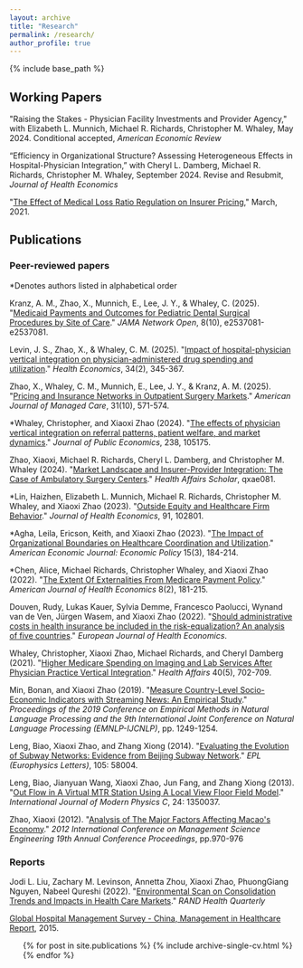 ```yaml
---
layout: archive
title: "Research"
permalink: /research/
author_profile: true
---
```


{% include base_path %}

## Working Papers

"Raising the Stakes - Physician Facility Investments and Provider Agency," with Elizabeth L. Munnich, Michael R. Richards, Christopher M. Whaley, May 2024. Conditional accepted, *American Economic Review*
 
“Efficiency in Organizational Structure? Assessing Heterogeneous Effects in Hospital-Physician Integration,”
with Cheryl L. Damberg, Michael R. Richards, Christopher M. Whaley, September 2024. Revise and Resubmit, *Journal of Health Economics*
 
"[The Effect of Medical Loss Ratio Regulation on Insurer Pricing](https://xiaoxizhao.github.io/files/JMP_XiaoxiZhao.pdf)," March, 2021. 

## Publications
### Peer-reviewed papers
\*Denotes authors listed in alphabetical order

Kranz, A. M., Zhao, X., Munnich, E., Lee, J. Y., & Whaley, C. (2025). "[Medicaid Payments and Outcomes for Pediatric Dental Surgical Procedures by Site of Care](https://jamanetwork.com/journals/jamanetworkopen/fullarticle/2839928)." *JAMA Network Open*, 8(10), e2537081-e2537081.

Levin, J. S., Zhao, X., & Whaley, C. M. (2025). "[Impact of hospital-physician vertical integration on physician-administered drug spending and utilization](https://onlinelibrary.wiley.com/doi/abs/10.1002/hec.4909)." *Health Economics*, 34(2), 345-367.

Zhao, X., Whaley, C. M., Munnich, E., Lee, J. Y., & Kranz, A. M. (2025). "[Pricing and Insurance Networks in Outpatient Surgery Markets](https://www.ajmc.com/view/pricing-and-insurance-networks-in-outpatient-surgery-markets)." *American Journal of Managed Care*, 31(10), 571-574.

\*Whaley, Christopher, and Xiaoxi Zhao (2024). "[The effects of physician vertical integration on referral patterns, patient welfare, and market dynamics](https://www.sciencedirect.com/science/article/abs/pii/S0047272724001117)." *Journal of Public Economics*, 238, 105175.

Zhao, Xiaoxi, Michael R. Richards, Cheryl L. Damberg, and Christopher M. Whaley (2024). "[Market Landscape and Insurer-Provider Integration: The Case of Ambulatory Surgery Centers](https://academic.oup.com/healthaffairsscholar/article/2/6/qxae081/7690853)." *Health Affairs Scholar*, qxae081.

\*Lin, Haizhen, Elizabeth L. Munnich, Michael R. Richards, Christopher M. Whaley, and Xiaoxi Zhao (2023). "[Outside Equity and Healthcare Firm Behavior](https://www.sciencedirect.com/science/article/abs/pii/S0167629623000784)." *Journal of Health Economics*, 91, 102801.

\*Agha, Leila, Ericson, Keith, and Xiaoxi Zhao (2023). "[The Impact of Organizational Boundaries on Healthcare Coordination and Utilization](https://www.aeaweb.org/articles?id=10.1257/pol.20200841)." *American Economic Journal: Economic Policy* 15(3), 184-214.

\*Chen, Alice, Michael Richards, Christopher Whaley, and Xiaoxi Zhao (2022). "[The Extent Of Externalities From Medicare Payment Policy](https://www.journals.uchicago.edu/doi/full/10.1086/718769)." *American Journal of Health Economics* 8(2), 181-215.

Douven, Rudy, Lukas Kauer, Sylvia Demme, Francesco Paolucci, Wynand van de Ven, Jürgen Wasem, and Xiaoxi Zhao (2022). "[Should administrative costs in health insurance be included in the risk-equalization? An analysis of five countries](https://link.springer.com/article/10.1007/s10198-022-01436-y)." *European Journal of Health Economics*.

Whaley, Christopher, Xiaoxi Zhao, Michael Richards, and Cheryl Damberg (2021). "[Higher Medicare Spending on Imaging and Lab Services After Physician Practice Vertical Integration](https://www.healthaffairs.org/doi/full/10.1377/hlthaff.2020.01006)."  *Health Affairs* 40(5), 702-709.

Min, Bonan, and Xiaoxi Zhao (2019). "[Measure Country-Level Socio-Economic Indicators with Streaming News: An Empirical Study](https://aclanthology.org/D19-1121/)." *Proceedings of the 2019 Conference on Empirical Methods in Natural Language Processing and the 9th International Joint Conference on Natural Language Processing (EMNLP-IJCNLP)*, pp. 1249-1254.

Leng, Biao, Xiaoxi Zhao, and Zhang Xiong (2014). "[Evaluating the Evolution of Subway Networks: Evidence from Beijing Subway Network](https://iopscience.iop.org/article/10.1209/0295-5075/105/58004/meta)." *EPL (Europhysics Letters)*, 105: 58004.

Leng, Biao, Jianyuan Wang, Xiaoxi Zhao, Jun Fang, and Zhang Xiong (2013). "[Out Flow in A Virtual MTR Station Using A Local View Floor Field Model](https://www.worldscientific.com/doi/abs/10.1142/S012918311350037X)." *International Journal of Modern Physics C*, 24: 1350037.

Zhao, Xiaoxi (2012). "[Analysis of The Major Factors Affecting Macao's Economy](https://ieeexplore.ieee.org/document/6414294)." *2012 International Conference on Management Science Engineering 19th Annual Conference Proceedings*, pp.970-976 

### Reports
Jodi L. Liu, Zachary M. Levinson, Annetta Zhou, Xiaoxi Zhao, PhuongGiang Nguyen, Nabeel Qureshi (2022). "[Environmental Scan on Consolidation Trends and Impacts in Health Care Markets](https://pmc.ncbi.nlm.nih.gov/articles/PMC10273895/)." *RAND Health Quarterly*

[Global Hospital Management Survey - China, Management in Healthcare Report](https://www.hbs.edu/faculty/conferences/2014-world-management-survey/Documents/GlobalHospital_Management_Survey_Horak.pdf), 2015.





  <ul>{% for post in site.publications %}
    {% include archive-single-cv.html %}
  {% endfor %}</ul>
   
